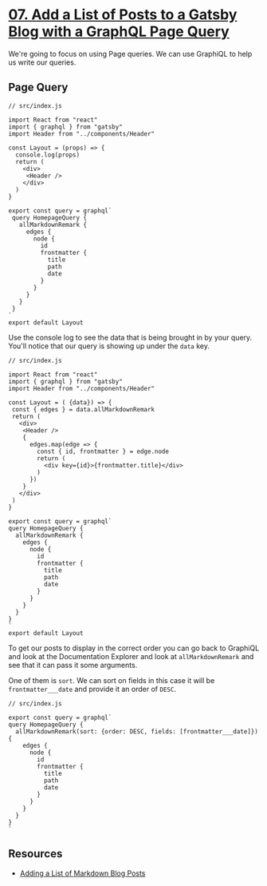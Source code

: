 # [07. Add a List of Posts to a Gatsby Blog with a GraphQL Page Query](https://egghead.io/lessons/gatsby-add-a-list-of-posts-to-a-gatsby-blog-with-a-graphql-page-query)


We're going to focus on using Page queries. We can use GraphiQL to help us write our queries.

## Page Query

```JS
// src/index.js

import React from "react"
import { graphql } from "gatsby"
import Header from "../components/Header"

const Layout = (props) => {
  console.log(props)
  return (
    <div>
     <Header />
    </div>
  )
}

export const query = graphql`
 query HomepageQuery {
   allMarkdownRemark {
     edges {
       node {
         id
         frontmatter {
           title
           path
           date
         }
       }
     }
   }
 }
`
export default Layout
```

Use the console log to see the data that is being brought in by your query. You'll notice that our query is showing up under the `data` key.



```JS
// src/index.js

import React from "react"
import { graphql } from "gatsby"
import Header from "../components/Header"

const Layout = ( {data}) => {
 const { edges } = data.allMarkdownRemark
 return (
   <div>
    <Header />
    {
      edges.map(edge => {
        const { id, frontmatter } = edge.node
        return (
          <div key={id}>{frontmatter.title}</div>
        )
      })
    }
   </div>
 )
}

export const query = graphql`
query HomepageQuery {
  allMarkdownRemark {
    edges {
      node {
        id
        frontmatter {
          title
          path
          date
        }
      }
    }
  }
}
`
export default Layout
```


To get our posts to display in the correct order you can go back to GraphiQL and look at the Documentation Explorer and look at `allMarkdownRemark` and see that it can pass it some arguments. 

One of them is `sort`. We can sort on fields in this case it will be `frontmatter___date` and provide it an order of `DESC`.

```JS
// src/index.js

export const query = graphql`
query HomepageQuery {
  allMarkdownRemark(sort: {order: DESC, fields: [frontmatter___date]}) {
    edges {
      node {
        id
        frontmatter {
          title
          path
          date
        }
      }
    }
  }
}
`
```



## Resources

- [Adding a List of Markdown Blog Posts](https://www.gatsbyjs.org/docs/adding-a-list-of-markdown-blog-posts/)